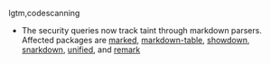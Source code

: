 lgtm,codescanning
* The security queries now track taint through markdown parsers.
  Affected packages are
    [marked](https://npmjs.com/package/marked), 
    [markdown-table](https://npmjs.com/package/markdown-table), 
    [showdown](https://npmjs.com/package/showdown), 
    [snarkdown](https://npmjs.com/package/snarkdown), 
    [unified](https://npmjs.com/package/unified), and
    [remark](https://npmjs.com/package/remark)
